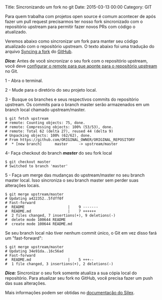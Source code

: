 Title: Sincronizando um fork no git
Date: 2015-03-13 00:00
Category: GIT

Para quem trabalha com projetos open source é comum acontecer de após fazer um pull request precisarmos ter nosso fork sincronizado com o repositório upstream para permitir fazer novos PRs com código o atualizado.

Veremos abaixo como sincronizar um fork para manter seu código atualizado com o repositório upstream. O texto abaixo foi uma tradução do arquivo [Syncing a fork][1] do [GitHub][2].

***Dica:*** Antes de você sincronizar o seu fork com o repositório upstream, você deve [configurar o remote para que aponte para o repositório upstream][3] no Git.

1 - Abra o terminal.

2 - Mude para o diretório do seu projeto local.

3 - Busque os branches e seus respectivos commits do repositório upstream. Os commits para o branch master serão armazenados em um branch local chamado upstream/master.

    $ git fetch upstream
    # remote: Counting objects: 75, done.
    # remote: Compressing objects: 100% (53/53), done.
    # remote: Total 62 (delta 27), reused 44 (delta 9)
    # Unpacking objects: 100% (62/62), done.
    # From https://github.com/ORIGINAL_OWNER/ORIGINAL_REPOSITORY
    #  * [new branch]      master     -> upstream/master

4- Faça checkout do branch ***master*** do seu fork local

    $ git checkout master
    # Switched to branch 'master'

5 - Faça um merge das mudanças do upstream/master no seu branch master local. Isso sincroniza o seu branch master sem perder suas alterações locais.

    $ git merge upstream/master
    # Updating a422352..5fdff0f
    # Fast-forward
    #  README                    |    9 -------
    #  README.md                 |    7 ++++++
    #  2 files changed, 7 insertions(+), 9 deletions(-)
    #  delete mode 100644 README
    #  create mode 100644 README.md

Se seu branch local não tiver nenhum commit único, o Git em vez disso fará um "fast-forward":

    $ git merge upstream/master
    # Updating 34e91da..16c56ad
    # Fast-forward
    #  README.md                 |    5 +++--
    #  1 file changed, 3 insertions(+), 2 deletions(-)

***Dica:*** Sincronizar o seu fork somente atualiza a sua cópia local do repositório. Para atualizar seu fork no GitHub, você precisa fazer um push das suas alterações.

Mais informações podem ser obtidas no [documentação do Silex][1].

[1]: https://help.github.com/articles/syncing-a-fork/
[2]: https://github.com
[3]: https://help.github.com/articles/configurando-um-remote-para-um-fork/
